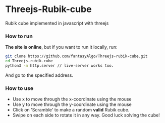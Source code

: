 # Threejs-Rubik-cube
Rubik cube implemented in javascript with threejs <br>
### How to run
**The site is online**, but if you want to run it locally, run:
```bash
git clone https://github.com/fantasyAlgo/Threejs-rubik-cube.git
cd Threejs-rubik-cube
python3 -m http.server // live-server works too.
```
And go to the specified address.
### How to use
- Use x to move through the x-coordinate using the mouse
- Use y to move through the y-coordinate using the mouse
- Click on 'Scramble' to make a random **valid** Rubik cube.
- Swipe on each side to rotate it in any way.
Good luck solving the cube!
